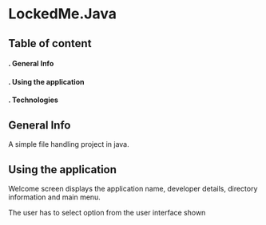 # LockedMe.Java
## Table of content
<h4> . General Info </h4>

<h4> . Using the application</h4>

<h4> . Technologies</h4>

<h2> General Info</h2>
A simple file handling project in java.
<h2>Using the application</h2>
Welcome screen displays the application name, developer details, directory information and main menu.

The user has to select option from the user interface shown
